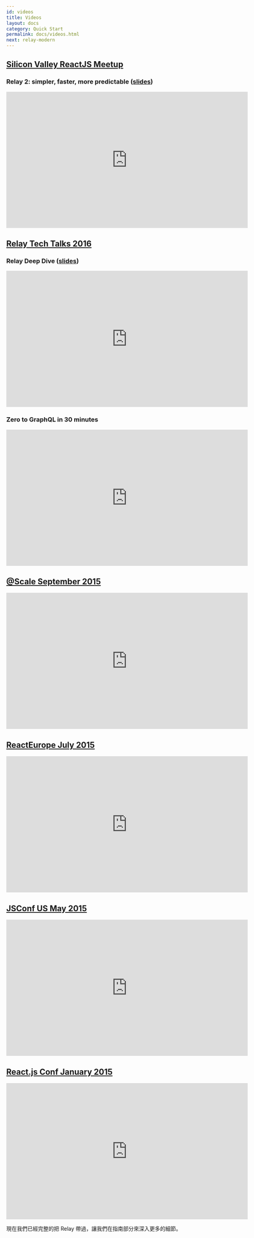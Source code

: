 ```yaml
---
id: videos
title: Videos
layout: docs
category: Quick Start
permalink: docs/videos.html
next: relay-modern
---
```


## [Silicon Valley ReactJS Meetup](http://www.meetup.com/Silicon-Valley-ReactJS-Meetup/)

### Relay 2: simpler, faster, more predictable ([slides](https://speakerdeck.com/wincent/relay-2-simpler-faster-more-predictable))

<iframe width="640" height="360" src="https://www.youtube-nocookie.com/embed/OEfUBN9dAI8" frameborder="0" allowfullscreen></iframe>

## [Relay Tech Talks 2016](https://relaytechtalk.splashthat.com/)

### Relay Deep Dive ([slides](https://speakerdeck.com/wincent/relay-deep-dive))

<iframe width="640" height="360" src="https://www.youtube-nocookie.com/embed/oPSuvaYmXBY" frameborder="0" allowfullscreen></iframe>

### Zero to GraphQL in 30 minutes

<iframe width="640" height="360" src="https://www.youtube-nocookie.com/embed/UBGzsb2UkeY" frameborder="0" allowfullscreen></iframe>

## [@Scale September 2015](http://www.atscaleconference.com/)

<iframe width="640" height="360" src="https://www.youtube-nocookie.com/embed/Pxdgu2XIAAg?rel=0&amp;showinfo=0" frameborder="0" allowfullscreen></iframe>

## [ReactEurope July 2015](https://www.react-europe.org/2015/2015.html)

<iframe width="640" height="360" src="https://www.youtube-nocookie.com/embed/IrgHurBjQbg?rel=0&amp;showinfo=0" frameborder="0" allowfullscreen></iframe>

## [JSConf US May 2015](http://2015.jsconf.us/)

<iframe width="640" height="360" src="https://www.youtube-nocookie.com/embed/mmke4w4gc6c?rel=0&amp;showinfo=0" frameborder="0" allowfullscreen></iframe>

## [React.js Conf January 2015](http://conf.reactjs.com/)

<iframe width="640" height="360" src="https://www.youtube-nocookie.com/embed/9sc8Pyc51uU?rel=0&amp;showinfo=0" frameborder="0" allowfullscreen></iframe>

現在我們已經完整的把 Relay 帶過，讓我們在指南部分來深入更多的細節。
